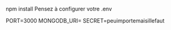 npm install
Pensez à configurer votre .env

PORT=3000
MONGODB_URI=<votreDB>
SECRET=peuimportemaisillefaut


